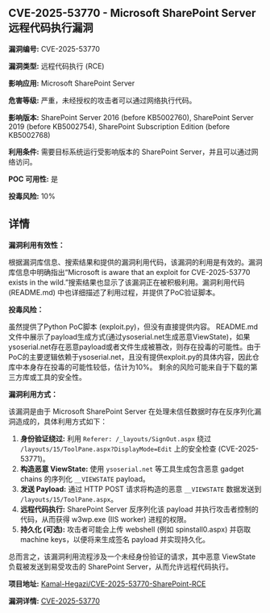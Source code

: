 ## CVE-2025-53770 - Microsoft SharePoint Server 远程代码执行漏洞

**漏洞编号:** CVE-2025-53770

**漏洞类型:** 远程代码执行 (RCE)

**影响应用:** Microsoft SharePoint Server

**危害等级:** 严重，未经授权的攻击者可以通过网络执行代码。

**影响版本:** SharePoint Server 2016 (before KB5002760), SharePoint Server 2019 (before KB5002754), SharePoint Subscription Edition (before KB5002768)

**利用条件:** 需要目标系统运行受影响版本的 SharePoint Server，并且可以通过网络访问。

**POC 可用性:** 是

**投毒风险:** 10%

## 详情

**漏洞利用有效性：**

根据漏洞库信息、搜索结果和提供的漏洞利用代码，该漏洞的利用是有效的。漏洞库信息中明确指出“Microsoft is aware that an exploit for CVE-2025-53770 exists in the wild.”搜索结果也显示了该漏洞正在被积极利用。漏洞利用代码 (README.md) 中也详细描述了利用过程，并提供了PoC验证脚本。

**投毒风险：**

虽然提供了Python PoC脚本 (exploit.py)，但没有直接提供内容。 README.md文件中展示了payload生成方式(通过ysoserial.net生成恶意ViewState)，如果ysoserial.net存在恶意payload或者文件生成被篡改，则存在投毒的可能性。由于PoC的主要逻辑依赖于ysoserial.net，且没有提供exploit.py的具体内容，因此仓库中本身存在投毒的可能性较低，估计为10%。 剩余的风险可能来自于下载的第三方库或工具的安全性。

**漏洞利用方式：**

该漏洞是由于 Microsoft SharePoint Server 在处理未信任数据时存在反序列化漏洞造成的，具体利用方式如下：

1.  **身份验证绕过:** 利用 `Referer: /_layouts/SignOut.aspx` 绕过 `/layouts/15/ToolPane.aspx?DisplayMode=Edit` 上的安全检查 (CVE-2025-53771)。
2.  **构造恶意 ViewState:** 使用 `ysoserial.net` 等工具生成包含恶意 gadget chains 的序列化 `__VIEWSTATE` payload。
3.  **发送 Payload:** 通过 HTTP POST 请求将构造的恶意 `__VIEWSTATE` 数据发送到 `/layouts/15/ToolPane.aspx`。
4.  **远程代码执行:** SharePoint Server 反序列化该 payload 并执行攻击者控制的代码，从而获得 w3wp.exe (IIS worker) 进程的权限。
5.  **持久化 (可选):** 攻击者可能会上传 webshell (例如 spinstall0.aspx) 并窃取 machine keys，以便将来生成签名 payload 并实现持久化。

总而言之，该漏洞利用流程涉及一个未经身份验证的请求，其中恶意 ViewState 负载被发送到易受攻击的 SharePoint Server，从而允许远程代码执行。

**项目地址:** [Kamal-Hegazi/CVE-2025-53770-SharePoint-RCE](https://github.com/Kamal-Hegazi/CVE-2025-53770-SharePoint-RCE)

**漏洞详情:** [CVE-2025-53770](https://nvd.nist.gov/vuln/detail/CVE-2025-53770)